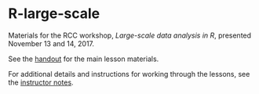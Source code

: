 # R-large-scale

Materials for the RCC workshop, *Large-scale data analysis in R*,
presented November 13 and 14, 2017.

See the [handout](handout.md) for the main lesson materials.

For additional details and instructions for working through the
lessons, see the [instructor notes](notes.md).

